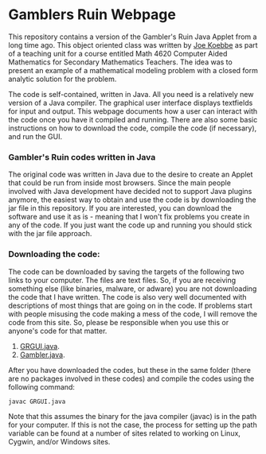 # Gamblers Ruin Webpage

This repository contains a version of the Gambler's Ruin Java Applet from a long time ago. This object oriented class was written
by [Joe Koebbe](http://www.math.usu.edu/~koebbe) as part of a teaching unit for a course entitled Math 4620 Computer Aided
Mathematics for Secondary Mathematics Teachers. The idea was to present an example of a mathematical modeling problem with a
closed form analytic solution for the problem.

The code is self-contained, written in Java. All you need is a relatively new version of a Java compiler. The graphical user
interface displays textfields for input and output. This webpage documents how a user can interact with the code once you have
it compiled and running. There are also some basic instructions on how to download the code, compile the code (if necessary),
and run the GUI.

### Gambler's Ruin codes written in Java

The original code was written in Java due to the desire to create an Applet that could be run from inside most browsers. Since
the main people involved with Java development have decided not to support Java plugins anymore, the easiest way to obtain and
use the code is by downloading the jar file in this repository. If you are interested, you can download the software and use it
as is - meaning that I won't fix problems you create in any of the code. If you just want the code up and running you should
stick with the jar file approach.

### Downloading the code:

The code can be downloaded by saving the targets of the following two links to your computer. The files are text files. So, if
you are receiving something else (like binaries, malware, or adware) you are not downloading the code that I have written. The
code is also very well documented with descriptions of most things that are going on in the code. If problems start with people
misusing the code making a mess of the code, I will remove the code from this site. So, please be responsible when you use this
or anyone's code for that matter.

1. [GRGUI.java](https://jvkoebbe.github.io/gamblersruin/GRGUI.java).
2. [Gambler.java](https://jvkoebbe.github.io/gamblersruin/Gambler.java).

After you have downloaded the codes, but these in the same folder (there are no packages involved in these codes) and compile
the codes using the following command:

    javac GRGUI.java

Note that this assumes the binary for the java compiler (javac) is in the path for your computer. If this is not the case,
the process for setting up the path variable can be found at a number of sites related to working on Linux, Cygwin, and/or
Windows sites.
